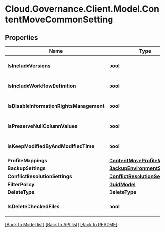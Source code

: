 # Cloud.Governance.Client.Model.ContentMoveCommonSetting
## Properties

Name | Type | Description | Notes
------------ | ------------- | ------------- | -------------
**IsIncludeVersions** | **bool** |  | [optional] [default to false]
**IsIncludeWorkflowDefinition** | **bool** |  | [optional] [default to false]
**IsDisableInformationRightsManagement** | **bool** |  | [optional] [default to false]
**IsPreserveNullColumnValues** | **bool** |  | [optional] [default to false]
**IsKeepModifiedByAndModifiedTime** | **bool** |  | [optional] [default to false]
**ProfileMappings** | [**ContentMoveProfileMappings**](ContentMoveProfileMappings.md) |  | [optional] 
**BackupSettings** | [**BackupEnvironmentSetting**](BackupEnvironmentSetting.md) |  | [optional] 
**ConflictResolutionSettings** | [**ConflictResolutionSetting**](ConflictResolutionSetting.md) |  | [optional] 
**FilterPolicy** | [**GuidModel**](GuidModel.md) |  | [optional] 
**DeleteType** | **DeleteType** |  | [optional] 
**IsDeleteCheckedFiles** | **bool** |  | [optional] [default to false]

[[Back to Model list]](../README.md#documentation-for-models) [[Back to API list]](../README.md#documentation-for-api-endpoints) [[Back to README]](../README.md)

